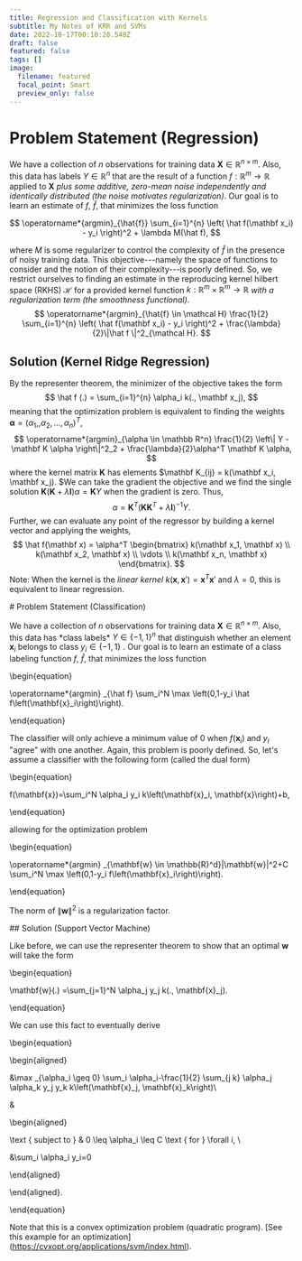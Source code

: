 ```yaml
---
title: Regression and Classification with Kernels
subtitle: My Notes of KRR and SVMs
date: 2022-10-17T00:10:28.548Z
draft: false
featured: false
tags: []
image:
  filename: featured
  focal_point: Smart
  preview_only: false
---
```

# Problem Statement (Regression)

We have a collection of $n$ observations for training data $\mathbf X \in \mathbb R^{n \times m}$. Also, this data has labels $Y \in \mathbb R^n$ that are the result of a function $f: \mathbb R^m \rightarrow \mathbb R$ applied to $\mathbf X$ *plus some additive, zero-mean noise independently and identically distributed (the noise motivates regularization)*. Our goal is to learn an estimate of $f$, $\hat f$, that minimizes the loss function

$$
\operatorname*{argmin}_{\hat{f}} \sum_{i=1}^{n} \left( \hat f(\mathbf x_i) - y_i \right)^2 + \lambda M(\hat f),
$$

where $M$ is some regularizer to control the complexity of $\hat f$ in the presence of noisy training data. This objective---namely the space of functions to consider and the notion of their complexity---is poorly defined. So, we restrict ourselves to finding an estimate in the reproducing kernel hilbert space (RKHS) $\mathcal H$ for a provided kernel function $k: \mathbb R^m \times \mathbb R^m \rightarrow \mathbb R$ *with a regularization term (the smoothness functional)*.
$$
\operatorname*{argmin}_{\hat{f} \in \mathcal H} \frac{1}{2} \sum_{i=1}^{n} \left( \hat f(\mathbf x_i) - y_i \right)^2 + \frac{\lambda}{2}\|\hat f \|^2_{\mathcal H}.
$$

## Solution (Kernel Ridge Regression)

By the representer theorem, the minimizer of the objective takes the form
$$
\hat f (.) = \sum_{i=1}^{n} \alpha_i k(., \mathbf x_j),
$$
meaning that the optimization problem is equivalent to finding the weights $\mathbf \alpha = (\alpha_1, , \alpha_2, \dots, \alpha_n)^T$,
$$
\operatorname*{argmin}_{\alpha \in \mathbb R^n} \frac{1}{2} \left\| Y - \mathbf K \alpha \right\|^2_2 + \frac{\lambda}{2}\alpha^T \mathbf K \alpha,
$$
where the kernel matrix $\mathbf K$ has elements $\mathbf K_{ij} = k(\mathbf x_i, \mathbf x_j). $We can take the gradient the objective and we find the single solution $\mathbf K\left( \mathbf K + \lambda \mathbf I \right)\alpha = \mathbf K Y$ when the gradient is zero. Thus,
$$
\alpha = \mathbf K^T \left( \mathbf K \mathbf K^T + \lambda \mathbf I \right)^{-1} Y.
$$
Further, we can evaluate any point of the regressor by building a kernel vector and applying the weights,
$$
\hat f(\mathbf x) = \alpha^T \begin{bmatrix} k(\mathbf x_1, \mathbf x) \\ k(\mathbf x_2, \mathbf x) \\ \vdots \\ k(\mathbf x_n, \mathbf x) \end{bmatrix}.
$$
Note: When the kernel is the *linear kernel* $k(\mathbf x, \mathbf x') = \mathbf x^T \mathbf x'$ and $\lambda =0$, this is equivalent to linear regression.

\# Problem Statement (Classification)



We have a collection of $n$ observations for training data $\mathbf X \in \mathbb R^{n \times m}$. Also, this data has \*class labels\* $Y \in \{-1, 1\}^n$ that distinguish whether an element $\mathbf x_i$ belongs to class $y_i \in \{-1, 1\}$ . Our goal is to learn an estimate of a class labeling function $f$, $\hat f$, that minimizes the loss function



\begin{equation}

\operatorname*{argmin} _{\hat f} \sum_i^N \max \left(0,1-y_i \hat f\left(\mathbf{x}_i\right)\right).

\end{equation}

The classifier will only achieve a minimum value of 0 when $f(\mathbf x_i)$ and $y_i$ "agree" with one another. Again, this problem is poorly defined. So, let's assume a classifier with the following form (called the dual form)

\begin{equation}

f(\mathbf{x})=\sum_i^N \alpha_i y_i k\left(\mathbf{x}_i, \mathbf{x}\right)+b,

\end{equation}

allowing for the optimization problem

\begin{equation}

\operatorname*{argmin} _{\mathbf{w} \in \mathbb{R}^d}\|\mathbf{w}\|^2+C \sum_i^N \max \left(0,1-y_i f\left(\mathbf{x}_i\right)\right).

\end{equation}

The norm of $\| \mathbf w\|^2$ is a regularization factor.



\## Solution (Support Vector Machine)



Like before, we can use the representer theorem to show that an optimal $\mathbf w$ will take the form

\begin{equation}

\mathbf{w}(.) =\sum_{j=1}^N \alpha_j y_j k(., \mathbf{x}_j).

\end{equation}

We can use this fact to eventually derive

\begin{equation}

\begin{aligned}

&\max _{\alpha_i \geq 0} \sum_i \alpha\_i-\frac{1}{2} \sum\_{j k} \alpha_j \alpha_k y_j y_k k\left(\mathbf{x}_j, \mathbf{x}_k\right)\\

&

\begin{aligned}

\text { subject to } & 0 \leq \alpha_i \leq C \text { for } \forall i, \\

&\sum_i \alpha_i y_i=0

\end{aligned}

\end{aligned}.

\end{equation}

Note that this is a convex optimization problem (quadratic program). \[See this example for an optimization](https://cvxopt.org/applications/svm/index.html).